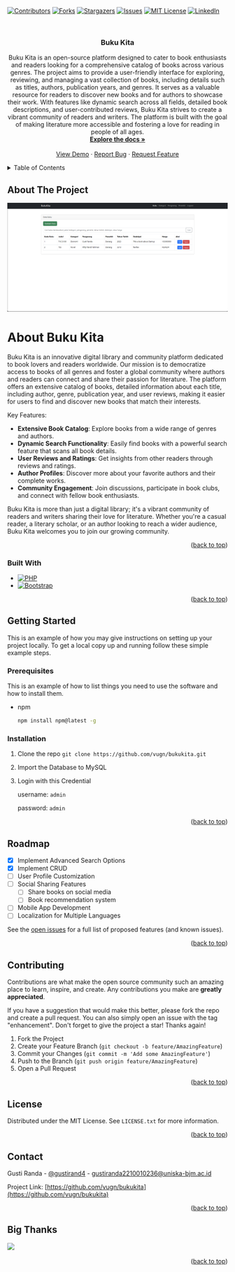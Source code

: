 <!-- Improved compatibility of back to top link: See: https://github.com/othneildrew/Best-README-Template/pull/73 -->

<a id="readme-top"></a>

<!--
*** Thanks for checking out the Best-README-Template. If you have a suggestion
*** that would make this better, please fork the repo and create a pull request
*** or simply open an issue with the tag "enhancement".
*** Don't forget to give the project a star!
*** Thanks again! Now go create something AMAZING! :D
-->

<!-- PROJECT SHIELDS -->
<!--
*** I'm using markdown "reference style" links for readability.
*** Reference links are enclosed in brackets [ ] instead of parentheses ( ).
*** See the bottom of this document for the declaration of the reference variables
*** for contributors-url, forks-url, etc. This is an optional, concise syntax you may use.
*** https://www.markdownguide.org/basic-syntax/#reference-style-links
-->

[![Contributors][contributors-shield]][contributors-url]
[![Forks][forks-shield]][forks-url]
[![Stargazers][stars-shield]][stars-url]
[![Issues][issues-shield]][issues-url]
[![MIT License][license-shield]][license-url]
[![LinkedIn][linkedin-shield]][linkedin-url]

<!-- PROJECT LOGO -->
<br />
<div align="center">
  <!-- <a href="https://github.com/vugn/bukukita">
    <img src="images/logo.png" alt="Logo" width="80" height="80">
  </a> -->

<h3 align="center">Buku Kita</h3>

  <p align="center">
    Buku Kita is an open-source platform designed to cater to book enthusiasts and readers looking for a comprehensive catalog of books across various genres. The project aims to provide a user-friendly interface for exploring, reviewing, and managing a vast collection of books, including details such as titles, authors, publication years, and genres. It serves as a valuable resource for readers to discover new books and for authors to showcase their work. With features like dynamic search across all fields, detailed book descriptions, and user-contributed reviews, Buku Kita strives to create a vibrant community of readers and writers. The platform is built with the goal of making literature more accessible and fostering a love for reading in people of all ages.
    <br />
    <a href="https://github.com/vugn/bukukita"><strong>Explore the docs »</strong></a>
    <br />
    <br />
    <a href="https://github.com/vugn/bukukita">View Demo</a>
    ·
    <a href="https://github.com/vugn/bukukita/issues/new?labels=bug&template=bug-report---.md">Report Bug</a>
    ·
    <a href="https://github.com/vugn/bukukita/issues/new?labels=enhancement&template=feature-request---.md">Request Feature</a>
  </p>
</div>

<!-- TABLE OF CONTENTS -->
<details>
  <summary>Table of Contents</summary>
  <ol>
    <li>
      <a href="#about-the-project">About The Project</a>
      <ul>
        <li><a href="#built-with">Built With</a></li>
      </ul>
    </li>
    <li>
      <a href="#getting-started">Getting Started</a>
      <ul>
        <li><a href="#prerequisites">Prerequisites</a></li>
        <li><a href="#installation">Installation</a></li>
      </ul>
    </li>
    <li><a href="#usage">Usage</a></li>
    <li><a href="#roadmap">Roadmap</a></li>
    <li><a href="#contributing">Contributing</a></li>
    <li><a href="#license">License</a></li>
    <li><a href="#contact">Contact</a></li>
    <li><a href="#acknowledgments">Acknowledgments</a></li>
  </ol>
</details>

<!-- ABOUT THE PROJECT -->

## About The Project

[![Buku Kita Screenshot][product-screenshot]](https://example.com)

# About Buku Kita

Buku Kita is an innovative digital library and community platform dedicated to book lovers and readers worldwide. Our mission is to democratize access to books of all genres and foster a global community where authors and readers can connect and share their passion for literature. The platform offers an extensive catalog of books, detailed information about each title, including author, genre, publication year, and user reviews, making it easier for users to find and discover new books that match their interests.

Key Features:

- **Extensive Book Catalog**: Explore books from a wide range of genres and authors.
- **Dynamic Search Functionality**: Easily find books with a powerful search feature that scans all book details.
- **User Reviews and Ratings**: Get insights from other readers through reviews and ratings.
- **Author Profiles**: Discover more about your favorite authors and their complete works.
- **Community Engagement**: Join discussions, participate in book clubs, and connect with fellow book enthusiasts.

Buku Kita is more than just a digital library; it's a vibrant community of readers and writers sharing their love for literature. Whether you're a casual reader, a literary scholar, or an author looking to reach a wider audience, Buku Kita welcomes you to join our growing community.

<p align="right">(<a href="#readme-top">back to top</a>)</p>

### Built With

- [![PHP][Php.net]][Php-url]
- [![Bootstrap][Bootstrap.com]][Bootstrap-url]

<p align="right">(<a href="#readme-top">back to top</a>)</p>

<!-- GETTING STARTED -->

## Getting Started

This is an example of how you may give instructions on setting up your project locally.
To get a local copy up and running follow these simple example steps.

### Prerequisites

This is an example of how to list things you need to use the software and how to install them.

- npm
  ```sh
  npm install npm@latest -g
  ```

### Installation

1. Clone the repo
   `git clone https://github.com/vugn/bukukita.git`
2. Import the Database to MySQL
3. Login with this Credential

   username: `admin`

   password: `admin`

<p align="right">(<a href="#readme-top">back to top</a>)</p>

<!-- ROADMAP -->

## Roadmap

- [x] Implement Advanced Search Options
- [x] Implement CRUD
- [ ] User Profile Customization
- [ ] Social Sharing Features
  - [ ] Share books on social media
  - [ ] Book recommendation system
- [ ] Mobile App Development
- [ ] Localization for Multiple Languages

See the [open issues](https://github.com/vugn/bukukita/issues) for a full list of proposed features (and known issues).

<p align="right">(<a href="#readme-top">back to top</a>)</p>

<!-- CONTRIBUTING -->

## Contributing

Contributions are what make the open source community such an amazing place to learn, inspire, and create. Any contributions you make are **greatly appreciated**.

If you have a suggestion that would make this better, please fork the repo and create a pull request. You can also simply open an issue with the tag "enhancement".
Don't forget to give the project a star! Thanks again!

1. Fork the Project
2. Create your Feature Branch (`git checkout -b feature/AmazingFeature`)
3. Commit your Changes (`git commit -m 'Add some AmazingFeature'`)
4. Push to the Branch (`git push origin feature/AmazingFeature`)
5. Open a Pull Request

<p align="right">(<a href="#readme-top">back to top</a>)</p>

<!-- LICENSE -->

## License

Distributed under the MIT License. See `LICENSE.txt` for more information.

<p align="right">(<a href="#readme-top">back to top</a>)</p>

<!-- CONTACT -->

## Contact

Gusti Randa - [@gustirand4](https://x.com/gustirand4) - gustiranda2210010236@uniska-bjm.ac.id

Project Link: [https://github.com/vugn/bukukita](https://github.com/vugn/bukukita)

<p align="right">(<a href="#readme-top">back to top</a>)</p>

## Big Thanks

<a href="https://github.com/sooluh"><img src="https://img.shields.io/badge/Suluh%20Sulistiawan-For%20making%20the%20Flowchart-blue"></a><br/>

<p align="right">(<a href="#readme-top">back to top</a>)</p>

<!-- MARKDOWN LINKS & IMAGES -->
<!-- https://www.markdownguide.org/basic-syntax/#reference-style-links -->

[contributors-shield]: https://img.shields.io/github/contributors/vugn/bukukita.svg?style=for-the-badge
[contributors-url]: https://github.com/vugn/bukukita/graphs/contributors
[forks-shield]: https://img.shields.io/github/forks/vugn/bukukita.svg?style=for-the-badge
[forks-url]: https://github.com/vugn/bukukita/network/members
[stars-shield]: https://img.shields.io/github/stars/vugn/bukukita.svg?style=for-the-badge
[stars-url]: https://github.com/vugn/bukukita/stargazers
[issues-shield]: https://img.shields.io/github/issues/vugn/bukukita.svg?style=for-the-badge
[issues-url]: https://github.com/vugn/bukukita/issues
[license-shield]: https://img.shields.io/github/license/vugn/bukukita.svg?style=for-the-badge
[license-url]: https://github.com/vugn/bukukita/blob/main/LICENSE.txt
[linkedin-shield]: https://img.shields.io/badge/-LinkedIn-black.svg?style=for-the-badge&logo=linkedin&colorB=555
[linkedin-url]: https://linkedin.com/in/gustiranda
[product-screenshot]: assets/screenshot.png
[Php.net]: https://img.shields.io/badge/Php-AEB2D5?style=for-the-badge&logo=php&logoColor=white
[Php-url]: https://php.net
[Bootstrap.com]: https://img.shields.io/badge/Bootstrap-563D7C?style=for-the-badge&logo=bootstrap&logoColor=white
[Bootstrap-url]: https://getbootstrap.com
